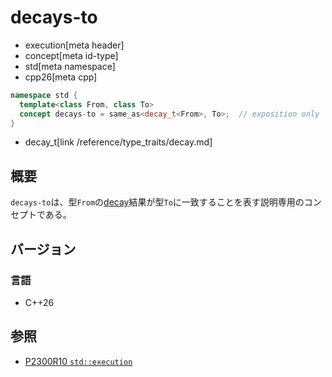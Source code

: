 # decays-to
* execution[meta header]
* concept[meta id-type]
* std[meta namespace]
* cpp26[meta cpp]

```cpp
namespace std {
  template<class From, class To>
  concept decays-to = same_as<decay_t<From>, To>;  // exposition only
}
```
* decay_t[link /reference/type_traits/decay.md]

## 概要
`decays-to`は、型`From`の[decay](/reference/type_traits/decay.md)結果が型`To`に一致することを表す説明専用のコンセプトである。


## バージョン
### 言語
- C++26


## 参照
- [P2300R10 `std::execution`](https://www.open-std.org/jtc1/sc22/wg21/docs/papers/2024/p2300r10.html)
